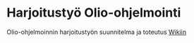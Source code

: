 # Harjoitustyö Olio-ohjelmointi
Olio-ohjelmoinnin harjoitustyön suunnitelma ja toteutus
[Wikiin](https://github.com/Jamppa88/Harjoitusty-Olio-ohjelmointi/wiki)
